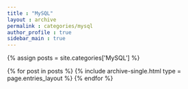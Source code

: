 ```yaml
---
title : "MySQL"
layout : archive
permalink : categories/mysql
author_profile : true
sidebar_main : true
---
```


{% assign posts = site.categories['MySQL'] %}

{% for post in posts %}
    {% include archive-single.html type = page.entries_layout %}
{% endfor %}
